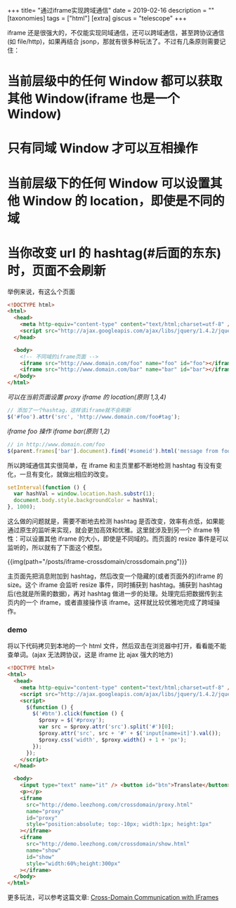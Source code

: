+++
title= "通过iframe实现跨域通信"
date = 2019-02-16
description = ""
[taxonomies]
tags = ["html"]
[extra]
giscus = "telescope"
+++

iframe 还是很强大的，不仅能实现同域通信，还可以跨域通信，甚至跨协议通信(如 file/http)，如果再结合 jsonp，那就有很多种玩法了。不过有几条原则需要记住：

# 当前层级中的任何 Window 都可以获取其他 Window(iframe 也是一个 Window)

# 只有同域 Window 才可以互相操作

# 当前层级下的任何 Window 可以设置其他 Window 的 location，即使是不同的域

# 当你改变 url 的 hashtag(#后面的东东)时，页面不会刷新

举例来说，有这么个页面

```html
<!DOCTYPE html>
<html>
  <head>
    <meta http-equiv="content-type" content="text/html;charset=utf-8" />
    <script src="http://ajax.googleapis.com/ajax/libs/jquery/1.4.2/jquery.min.js"></script>
  </head>

  <body>
    <!-- 不同域的iframe页面 -->
    <iframe src="http://www.domain.com/foo" name="foo" id="foo"></iframe>
    <iframe src="http://www.domain.com/bar" name="bar" id="bar"></iframe>
  </body>
</html>
```

_可以在当前页面设置 proxy iframe 的 location(原则 1,3,4)_

```js
// 添加了一个hashtag，这样该iframe就不会刷新
$('#foo').attr('src', 'http://www.domain.com/foo#tag');
```

_iframe foo 操作 iframe bar(原则 1,2)_

```js
// in http://www.domain.com/foo
$(parent.frames['bar'].document).find('#someid').html('message from foo');
```

所以跨域通信其实很简单，在 iframe 和主页里都不断地检测 hashtag 有没有变化，一旦有变化，就做出相应的改变。

```js
setInterval(function () {
  var hashVal = window.location.hash.substr(1);
  document.body.style.backgroundColor = hashVal;
}, 1000);
```

这么做的问题就是，需要不断地去检测 hashtag 是否改变，效率有点低，如果能通过原生的监听来实现，就会更加高效和优雅。这里就涉及到另一个 iframe 特性：可以设置其他 iframe 的大小，即使是不同域的。而页面的 resize 事件是可以监听的，所以就有了下面这个模型。

{{img(path="/posts/iframe-crossdomain/crossdomain.png")}}

主页面先把消息附加到 hashtag，然后改变一个隐藏的(或者页面外的)iframe 的 size。这个 iframe 会监听 resize 事件，同时捕获到 hashtag。捕获到 hashtag 后(也就是所需的数据)，再对 hashtag 做进一步的处理。处理完后把数据传到主页内的一个 iframe，或者直接操作该 iframe。这样就比较优雅地完成了跨域操作。

### demo

将以下代码拷贝到本地的一个 html 文件，然后双击在浏览器中打开，看看能不能查单词。(ajax 无法跨协议，这是 iframe 比 ajax 强大的地方)

```html
<!DOCTYPE html>
<html>
  <head>
    <meta http-equiv="content-type" content="text/html;charset=utf-8" />
    <script src="http://ajax.googleapis.com/ajax/libs/jquery/1.4.2/jquery.min.js"></script>
    <script>
      $(function () {
        $('#btn').click(function () {
          $proxy = $('#proxy');
          var src = $proxy.attr('src').split('#')[0];
          $proxy.attr('src', src + '#' + $('input[name=it]').val());
          $proxy.css('width', $proxy.width() + 1 + 'px');
        });
      });
    </script>
  </head>

  <body>
    <input type="text" name="it" /> <button id="btn">Translate</button>
    <p></p>
    <iframe
      src="http://demo.leezhong.com/crossdomain/proxy.html"
      name="proxy"
      id="proxy"
      style="position:absolute; top:-10px; width:1px; height:1px"
    ></iframe>
    <iframe
      src="http://demo.leezhong.com/crossdomain/show.html"
      name="show"
      id="show"
      style="width:60%;height:300px"
    ></iframe>
  </body>
</html>
```

更多玩法，可以参考这篇文章: <a href="Cross-Domain Communication with IFrames">Cross-Domain Communication with IFrames</a>
